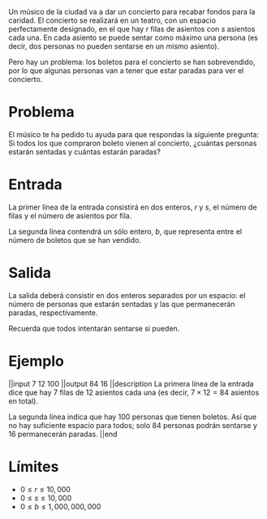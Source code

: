 Un músico de la ciudad va a dar un concierto para recabar fondos para la caridad.
El concierto se realizará en un teatro, con un espacio perfectamente designado, en el que
hay $r$ filas de asientos con $s$ asientos cada una. En cada asiento se puede sentar como
máximo una persona (es decir, dos personas no pueden sentarse en un mismo asiento).

Pero hay un problema: los boletos para el concierto se han sobrevendido, por lo que
algunas personas van a tener que estar paradas para ver el concierto.

# Problema

El músico te ha pedido tu ayuda para que respondas la siguiente pregunta:
Si todos los que compraron boleto vienen al concierto,
¿cuántas personas estarán sentadas y cuántas estarán paradas?

# Entrada

La primer línea de la entrada consistirá en dos enteros, $r$ y $s$,
el número de filas y el número de asientos por fila.

La segunda línea contendrá un sólo entero, $b$, que representa entre el número de boletos
que se han vendido.

# Salida

La salida deberá consistir en dos enteros separados por un espacio:
el número de personas que estarán sentadas y las que permanecerán paradas, respectivamente.

Recuerda que todos intentarán sentarse si pueden.

# Ejemplo

||input
7 12
100
||output
84 16
||description
La primera línea de la entrada dice que hay $7$ filas de $12$ asientos cada una
(es decir, $7 \times 12 = 84$ asientos en total).

La segunda línea indica que hay $100$ personas que tienen boletos.
Así que no hay suficiente espacio para todos; solo $84$ personas podrán sentarse
y $16$ permanecerán paradas.
||end

# Límites
* $0 \leq r \leq 10,000$
* $0 \leq s \leq 10,000$
* $0 \leq b \leq 1,000,000,000$
